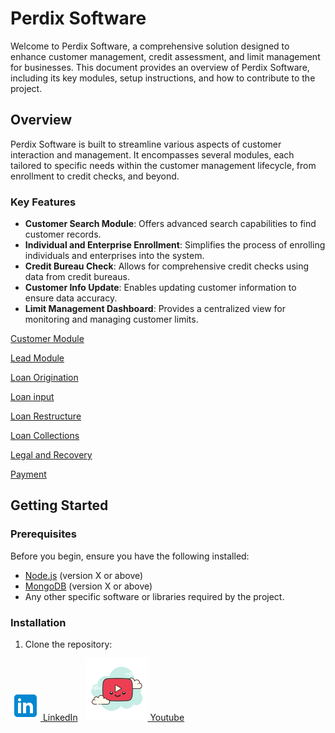 # Perdix Software

Welcome to Perdix Software, a comprehensive solution designed to enhance customer management, credit assessment, and limit management for businesses. This document provides an overview of Perdix Software, including its key modules, setup instructions, and how to contribute to the project.

## Overview

Perdix Software is built to streamline various aspects of customer interaction and management. It encompasses several modules, each tailored to specific needs within the customer management lifecycle, from enrollment to credit checks, and beyond.

### Key Features

- **Customer Search Module**: Offers advanced search capabilities to find customer records.
- **Individual and Enterprise Enrollment**: Simplifies the process of enrolling individuals and enterprises into the system.
- **Credit Bureau Check**: Allows for comprehensive credit checks using data from credit bureaus.
- **Customer Info Update**: Enables updating customer information to ensure data accuracy.
- **Limit Management Dashboard**: Provides a centralized view for monitoring and managing customer limits.

 [Customer Module](/documentation/Customer%20Module.md)

 [Lead Module](/documentation/Lead.md)

 [Loan Origination](/documentation/Loan%20Origination%20Dashboard.md)

 [Loan input](/documentation/LoanInput.md)

 [Loan Restructure](/documentation/Loan%20Restructure%20Module.md)

 [Loan Collections](/documentation/collections.md)

 [Legal and Recovery](/documentation/Legal%20and%20Recovery%20Module.md)

 [Payment](/documentation/Payment%20Dashboard.md)

## Getting Started

### Prerequisites

Before you begin, ensure you have the following installed:
- [Node.js](https://nodejs.org/en/) (version X or above)
- [MongoDB](https://www.mongodb.com/) (version X or above)
- Any other specific software or libraries required by the project.

### Installation

1. Clone the repository:


[![Linkedin](/documentation/files/icon/linkedin.png) LinkedIn](https://in.linkedin.com/company/dvarasolutions)
&nbsp;
[![Youtube](/documentation/files/icon/youtube.png) Youtube](https://www.youtube.com/watch?v=J4u61zHbqx8)

